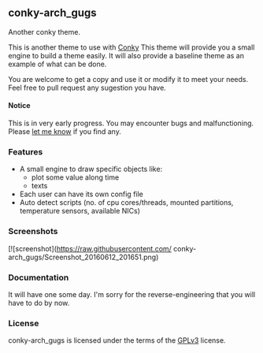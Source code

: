 ## conky-arch_gugs
Another conky theme.

This is another theme to use with [Conky](https://github.com/gugsmonteiro/conky-arch_gugs)
This theme will provide you a small engine to build a theme easily. It will also
provide a baseline theme as an example of what can be done.

You are welcome to get a copy and use it or modify it to meet your needs. Feel
free to pull request any sugestion you have.

#### Notice
This is in very early progress. You may encounter bugs and malfunctioning.
Please [let me know](https://github.com/gugsmonteiro/conky-arch_gugs
) if you
find any.


### Features
 * A small engine to draw specific objects like:
   * plot some value along time
   * texts
 * Each user can have its own config file
 * Auto detect scripts (no. of cpu cores/threads, mounted partitions, temperature sensors, available NICs)

### Screenshots
[![screenshot](https://raw.githubusercontent.com/ conky-arch_gugs/Screenshot_20160612_201651.png)

### Documentation
It will have one some day. I'm sorry for the reverse-engineering that you will
have to do by now.


### License
conky-arch_gugs is licensed under the terms of the [GPLv3](LICENSE.GPL) license.
